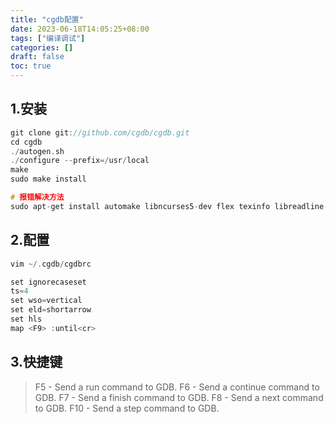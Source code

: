```yaml
---
title: "cgdb配置"
date: 2023-06-18T14:05:25+08:00
tags: ["编译调试"]
categories: []
draft: false
toc: true
---
```

## 1.安装
```c
git clone git://github.com/cgdb/cgdb.git
cd cgdb
./autogen.sh
./configure --prefix=/usr/local
make
sudo make install

# 报错解决方法
sudo apt-get install automake libncurses5-dev flex texinfo libreadline-dev
```

## 2.配置
```c
vim ~/.cgdb/cgdbrc

set ignorecaseset
ts=4
set wso=vertical
set eld=shortarrow
set hls
map <F9> :until<cr>
```
## 3.快捷键
> F5 - Send a run command to GDB.
> F6 - Send a continue command to GDB.
> F7 - Send a finish command to GDB.
> F8 - Send a next command to GDB.
> F10 - Send a step command to GDB.
